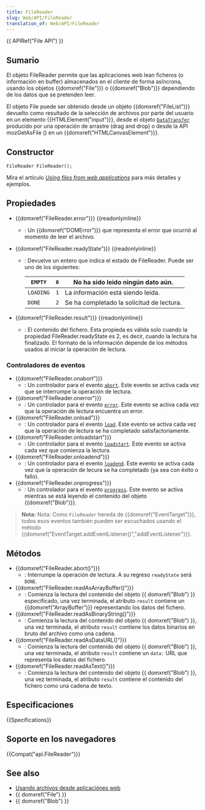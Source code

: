 ```yaml
---
title: FileReader
slug: Web/API/FileReader
translation_of: Web/API/FileReader
---
```


{{ APIRef("File API") }}

## Sumario

El objeto FileReader permite que las aplicaciones web lean ficheros (o información en buffer) almacenados en el cliente de forma asíncrona, usando los objetos {{domxref("File")}} o {{domxref("Blob")}} dependiendo de los datos que se pretenden leer.

El objeto File puede ser obtenido desde un objeto {{domxref("FileList")}} devuelto como resultado de la selección de archivos por parte del usuario en un elemento {{HTMLElement("input")}}, desde el objeto [`DataTransfer`](/es/docs/Web/API/DataTransfer) producido por una operación de arrastre (drag and drop) o desde la API mozGetAsFile () en un {{domxref("HTMLCanvasElement")}}.

## Constructor

```
FileReader FileReader();
```

Mira el artículo _[Using files from web applications](/es/docs/Using_files_from_web_applications)_ para más detalles y ejemplos.

## Propiedades

- {{domxref("FileReader.error")}} {{readonlyinline}}
  - : Un {{domxref("DOMError")}} que representa el error que ocurrió al momento de leer el archivo.
- {{domxref("FileReader.readyState")}} {{readonlyinline}}

  - : Devuelve un entero que indica el estado de FileReader. Puede ser uno de los siguientes:

    | `EMPTY`   | `0` | No ha sido leido ningún dato aún.         |
    | --------- | --- | ----------------------------------------- |
    | `LOADING` | `1` | La información está siendo leída.         |
    | `DONE`    | `2` | Se ha completado la solicitud de lectura. |

- {{domxref("FileReader.result")}} {{readonlyinline}}
  - : El contenido del fichero. Esta propieda es válida solo cuando la propiedad FileReader.readyState es 2, es decir, cuando la lectura ha finalizado. El formato de la información depende de los métodos usados al iniciar la operación de lectura.

### Controladores de eventos

- {{domxref("FileReader.onabort")}}
  - : Un controlador para el evento [`abort`](/es/docs/Web/Reference/Events/abort). Este evento se activa cada vez que se interrumpe la operación de lectura.
- {{domxref("FileReader.onerror")}}
  - : Un controlador para el evento [`error`](/es/docs/Web/Reference/Events/error). Este evento se activa cada vez que la operación de lectura encuentra un error.
- {{domxref("FileReader.onload")}}
  - : Un controlador para el evento [`load`](/es/docs/Web/Reference/Events/load). Este evento se activa cada vez que la operación de lectura se ha completado satisfactoriamente.
- {{domxref("FileReader.onloadstart")}}
  - : Un controlador para el evento [`loadstart`](/es/docs/Web/Reference/Events/loadstart). Este evento se activa cada vez que comienza la lectura.
- {{domxref("FileReader.onloadend")}}
  - : Un controlador para el evento [`loadend`](/es/docs/Web/Reference/Events/loadend). Este evento se activa cada vez que la operación de lecura se ha completado (ya sea con éxito o fallo).
- {{domxref("FileReader.onprogress")}}
  - : Un controlador para el evento [`progress`](/es/docs/Web/Reference/Events/progress). Este evento se activa mientras se está leyendo el contenido del objeto {{domxref("Blob")}}.

> **Nota:** Nota: Como `FileReader` hereda de {{domxref("EventTarget")}}, todos esos eventos también pueden ser escuchados usando el método {{domxref("EventTarget.addEventListener()","addEventListener")}}.

## Métodos

- {{domxref("FileReader.abort()")}}
  - : Interrumpe la operación de lectura. A su regreso `readyState` será `DONE`.
- {{domxref("FileReader.readAsArrayBuffer()")}}
  - : Comienza la lectura del contenido del objeto {{ domxref("Blob") }} especificado, una vez terminada, el atributo `result` contiene un {{domxref("ArrayBuffer")}} representando los datos del fichero.
- {{domxref("FileReader.readAsBinaryString()")}}
  - : Comienza la lectura del contenido del objeto {{ domxref("Blob") }}, una vez terminada, el atributo `result` contiene los datos binarios en bruto del archivo como una cadena.
- {{domxref("FileReader.readAsDataURL()")}}
  - : Comienza la lectura del contenido del objeto {{ domxref("Blob") }}, una vez terminada, el atributo `result` contiene un `data:` URL que representa los datos del fichero.
- {{domxref("FileReader.readAsText()")}}
  - : Comienza la lectura del contenido del objeto {{ domxref("Blob") }}, una vez terminada, el atributo `result` contiene el contenido del fichero como una cadena de texto.

## Especificaciones

{{Specifications}}

## Soporte en los navegadores

{{Compat("api.FileReader")}}

## See also

- [Usando archivos desde aplicaciónes web](/en/Using_files_from_web_applications)
- {{ domxref("File") }}
- {{ domxref("Blob") }}
